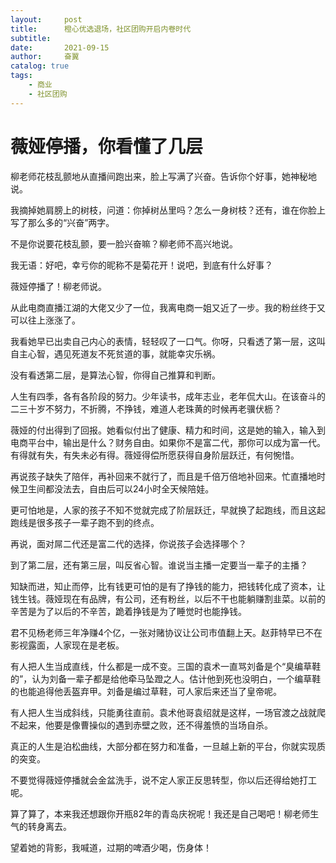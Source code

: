 ```yaml
---
layout:     post
title:      橙心优选退场，社区团购开启内卷时代
subtitle:   
date:       2021-09-15
author:     奋翼
catalog: true
tags:
    - 商业
    - 社区团购
---
```



# 薇娅停播，你看懂了几层

柳老师花枝乱颤地从直播间跑出来，脸上写满了兴奋。告诉你个好事，她神秘地说。

我摘掉她肩膀上的树枝，问道：你掉树丛里吗？怎么一身树枝？还有，谁在你脸上写了那么多的“兴奋”两字。

不是你说要花枝乱颤，要一脸兴奋嘛？柳老师不高兴地说。

我无语：好吧，幸亏你的昵称不是菊花开！说吧，到底有什么好事？

薇娅停播了！柳老师说。

从此电商直播江湖的大佬又少了一位，我离电商一姐又近了一步。我的粉丝终于又可以往上涨涨了。

我看她早已出卖自己内心的表情，轻轻叹了一口气。你呀，只看透了第一层，这叫自主心智，遇见死道友不死贫道的事，就能幸灾乐祸。

没有看透第二层，是算法心智，你得自己推算和判断。

人生有四季，各有各阶段的努力。少年读书，成年志业，老年侃大山。在该奋斗的二三十岁不努力，不折腾，不挣钱，难道人老珠黄的时候再老骥伏枥？

薇娅的付出得到了回报。她看似付出了健康、精力和时间，这是她的输入，输入到电商平台中，输出是什么？财务自由。如果你不是富二代，那你可以成为富一代。有得就有失，有失未必有得。薇娅得偿所愿获得自身阶层跃迁，有何惋惜。

再说孩子缺失了陪伴，再补回来不就行了，而且是千倍万倍地补回来。忙直播地时候卫生间都没法去，自由后可以24小时全天候陪娃。

更可怕地是，人家的孩子不知不觉就完成了阶层跃迁，早就换了起跑线，而且这起跑线是很多孩子一辈子跑不到的终点。

再说，面对屌二代还是富二代的选择，你说孩子会选择哪个？

到了第二层，还有第三层，叫反省心智。谁说当主播一定要当一辈子的主播？

知缺而进，知止而停，比有钱更可怕的是有了挣钱的能力，把钱转化成了资本，让钱生钱。薇娅现在有品牌，有公司，还有粉丝，以后不干也能躺赚割韭菜。以前的辛苦是为了以后的不辛苦，跪着挣钱是为了睡觉时也能挣钱。

君不见杨老师三年净赚4个亿，一张对赌协议让公司市值翻上天。赵菲特早已不在影视露面，人家现在是老板。

有人把人生当成直线，什么都是一成不变。三国的袁术一直骂刘备是个“臭编草鞋的”，认为刘备一辈子都是给他牵马坠蹬之人。估计他到死也没明白，一个编草鞋的也能追得他丢盔弃甲。刘备是编过草鞋，可人家后来还当了皇帝呢。

有人把人生当成斜线，只能勇往直前。袁术他哥袁绍就是这样，一场官渡之战就爬不起来，他要是像曹操似的遇到赤壁之败，还不得羞愤的当场自杀。

真正的人生是泊松曲线，大部分都在努力和准备，一旦越上新的平台，你就实现质的突变。

不要觉得薇娅停播就会金盆洗手，说不定人家正反思转型，你以后还得给她打工呢。

算了算了，本来我还想跟你开瓶82年的青岛庆祝呢！我还是自己喝吧！柳老师生气的转身离去。

望着她的背影，我喊道，过期的啤酒少喝，伤身体！